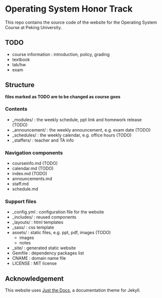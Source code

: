 # Operating System Honor Track 
This repo contains the source code of the website for the Operating System Course at Peking University.
## TODO
- course information : introduction, policy, grading
- textbook
- lab/hw
- exam
## Structure
**files marked as TODO are to be changed as course goes**
### Contents
- _modules/ : the weekly schedule, ppt link and homework release (TODO)
- _announcement/ : the weekly announcement, e.g. exam date (TODO)
- _schedules/ : the weekly calendar, e.g. office hours (TODO)
- _staffers/ : teacher and TA info
### Navigation components
- courseinfo.md (TODO)
- calendar.md (TODO)
- index.md (TODO)
- announcements.md
- staff.md
- schedule.md
### Support files
- _config.yml : configuration file for the website
- _includes/ : reused components 
- _layouts/ : html templates
- _sass/ : css template
- assets/ : static files, e.g. ppt, pdf, images (TODO)
    - images
    - notes
- _site/ : generated static website
- Gemfile : dependency packages list
- CNAME : domain name file
- LICENSE : MIT license

## Acknowledgement
This website uses [Just the Docs](https://pmarsceill.github.io/just-the-docs/), a documentation theme for Jekyll.
